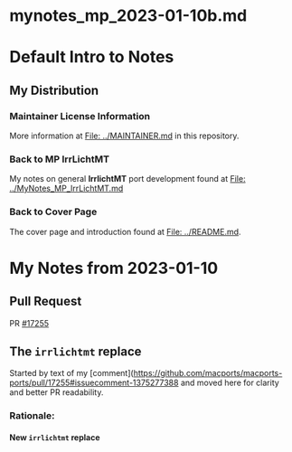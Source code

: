 mynotes_mp_2023-01-10b.md
=========================

# Default Intro to Notes
## My Distribution
### Maintainer License Information

More information at [File: ../MAINTAINER.md](../MAINTAINER.md) in this repository.

### Back to MP IrrLichtMT

My notes on general **IrrlichtMT** port development found at
[File: ../MyNotes_MP_IrrLichtMT.md](../mynotes_mp_irrlichtmt.md)

### Back to Cover Page

The cover page and introduction found at [File: ../README.md](../README.md).


My Notes from 2023-01-10
========================

## Pull Request

PR [#17255](https://github.com/macports/macports-ports/pull/17255)

## The `irrlichtmt` replace

Started by text of my [comment](https://github.com/macports/macports-ports/pull/17255#issuecomment-1375277388
and moved here for clarity and better PR readability.

### Rationale:

#### New `irrlichtmt` replace
